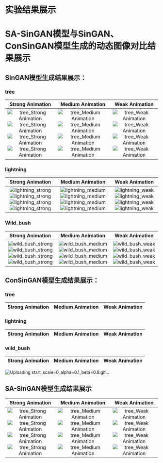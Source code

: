 # 实验结果展示
# SA-SinGAN模型与SinGAN、ConSinGAN模型生成的动态图像对比结果展示
## SinGAN模型生成结果展示：
### tree

Strong Animation          |  Medium Animation          |  Weak Animation
:-------------------------:|:-------------------------:|:-------------------------:
![tree_Strong Animation](https://user-images.githubusercontent.com/68259434/112775071-5615be80-906e-11eb-96c6-9519450d9144.gif) ![tree_Strong Animation](https://user-images.githubusercontent.com/68259434/112775072-58781880-906e-11eb-9ac6-a2e467695d0f.gif) ![tree_Strong Animation](https://user-images.githubusercontent.com/68259434/112775077-5a41dc00-906e-11eb-9364-9866f152f575.gif) ![tree_Strong Animation](https://user-images.githubusercontent.com/68259434/112775079-5c0b9f80-906e-11eb-872c-c8b8b1d317d9.gif) |  ![tree_Medium Animation](https://user-images.githubusercontent.com/68259434/112775098-6a59bb80-906e-11eb-9b36-63983694d7d4.gif) ![tree_Medium Animation](https://user-images.githubusercontent.com/68259434/112775099-6cbc1580-906e-11eb-969a-e36ca028d0c7.gif) ![tree_Medium Animation](https://user-images.githubusercontent.com/68259434/112775104-704f9c80-906e-11eb-9308-d125fb486c6c.gif) ![tree_Medium Animation](https://user-images.githubusercontent.com/68259434/112775106-72196000-906e-11eb-8520-7faad4a67b50.gif) |  ![tree_Weak Animation](https://user-images.githubusercontent.com/68259434/112774669-ed7a1200-906c-11eb-9d1a-9dd13e436fa1.gif) ![tree_Weak Animation](https://user-images.githubusercontent.com/68259434/112774675-efdc6c00-906c-11eb-8cf0-fa9ed4475754.gif) ![tree_Weak Animation](https://user-images.githubusercontent.com/68259434/112774705-08e51d00-906d-11eb-9393-0dba41eae0fa.gif) ![tree_Weak Animation](https://user-images.githubusercontent.com/68259434/112774713-0c78a400-906d-11eb-9eb2-da8b10038fee.gif)

### lightning

Strong Animation          |  Medium Animation          |  Weak Animation
:-------------------------:|:-------------------------:|:-------------------------:
![lightning_strong](https://user-images.githubusercontent.com/68259434/112837978-1e8b2e80-90cf-11eb-987d-0621006bfab8.gif)![lightning_strong](https://user-images.githubusercontent.com/68259434/112838174-5abe8f00-90cf-11eb-8b65-b00cfc7f198f.gif)![lightning_strong](https://user-images.githubusercontent.com/68259434/112838324-8477b600-90cf-11eb-95b0-5c8e9a13e57b.gif)![lightning_strong](https://user-images.githubusercontent.com/68259434/112838483-b1c46400-90cf-11eb-920a-f159b9ff3846.gif) |  ![lightning_medium](https://user-images.githubusercontent.com/68259434/112839244-8aba6200-90d0-11eb-93a6-47f5b2a7c013.gif)![lightning_medium](https://user-images.githubusercontent.com/68259434/112839289-986fe780-90d0-11eb-8df2-13d12f1575f7.gif)![lightning_medium](https://user-images.githubusercontent.com/68259434/112839414-c48b6880-90d0-11eb-8d60-ba1d10044e94.gif)![lightning_medium](https://user-images.githubusercontent.com/68259434/112839460-d0772a80-90d0-11eb-93b0-8874fd261857.gif) |  ![lightning_weak](https://user-images.githubusercontent.com/68259434/112839521-e4bb2780-90d0-11eb-89c7-bb44131e0541.gif)![lightning_weak](https://user-images.githubusercontent.com/68259434/112839812-2f3ca400-90d1-11eb-9257-043fb376a3f6.gif)![lightning_weak](https://user-images.githubusercontent.com/68259434/112840442-eb966a00-90d1-11eb-84d8-5925d6ed55fb.gif)![lightning_weak](https://user-images.githubusercontent.com/68259434/112840725-43cd6c00-90d2-11eb-824e-3c1017dcb322.gif)

### Wild_bush

Strong Animation          |  Medium Animation          |  Weak Animation
:-------------------------:|:-------------------------:|:-------------------------:
![wild_bush_strong](https://user-images.githubusercontent.com/68259434/112841344-f4d40680-90d2-11eb-867f-46c2c6f77099.gif)![wild_bush_strong](https://user-images.githubusercontent.com/68259434/112841537-2ea50d00-90d3-11eb-8dc6-7522fc3b686b.gif)![wild_bush_strong](https://user-images.githubusercontent.com/68259434/112841629-4bd9db80-90d3-11eb-8280-3e640cf94fd4.gif)![wild_bush_strong](https://user-images.githubusercontent.com/68259434/112841719-66ac5000-90d3-11eb-9f89-8cca58ed7792.gif) |  ![wild_bush_medium](https://user-images.githubusercontent.com/68259434/112841970-ac691880-90d3-11eb-8980-66c23117d8f2.gif)![wild_bush_medium](https://user-images.githubusercontent.com/68259434/112842100-c99de700-90d3-11eb-8718-460b662e0ad7.gif)![wild_bush_medium](https://user-images.githubusercontent.com/68259434/112842694-69f40b80-90d4-11eb-9454-9807838b75be.gif)![wild_bush_medium](https://user-images.githubusercontent.com/68259434/112842875-97d95000-90d4-11eb-9bfe-b2814689678b.gif) |  ![wild_bush_weak](https://user-images.githubusercontent.com/68259434/112843060-c820ee80-90d4-11eb-8849-8faae8f55c40.gif)![wild_bush_weak](https://user-images.githubusercontent.com/68259434/112843330-0cac8a00-90d5-11eb-9303-5e0b90280718.gif)![wild_bush_weak](https://user-images.githubusercontent.com/68259434/112843501-3960a180-90d5-11eb-9967-18b86fc4525f.gif)![wild_bush_weak](https://user-images.githubusercontent.com/68259434/112843812-92c8d080-90d5-11eb-963f-0bb2296cb738.gif)


## ConSinGAN模型生成结果展示：

### tree
Strong Animation          |  Medium Animation          |  Weak Animation
:-------------------------:|:-------------------------:|:-------------------------:



### lightning
Strong Animation          |  Medium Animation          |  Weak Animation
:-------------------------:|:-------------------------:|:-------------------------:

### wild_bush
Strong Animation          |  Medium Animation          |  Weak Animation
:-------------------------:|:-------------------------:|:-------------------------:
![Uploading start_scale=0_alpha=0.1_beta=0.8.gif…]()
























## SA-SinGAN模型生成结果展示
Strong Animation          |  Medium Animation          |  Weak Animation
:-------------------------:|:-------------------------:|:-------------------------:
![tree_Strong Animation](https://user-images.githubusercontent.com/68259434/112776425-341e3b00-9072-11eb-82f5-8f8655f08086.gif) ![tree_Strong Animation](https://user-images.githubusercontent.com/68259434/112776423-341e3b00-9072-11eb-9844-430366155ad1.gif) ![tree_Strong Animation](https://user-images.githubusercontent.com/68259434/112776424-341e3b00-9072-11eb-8652-6335dac910ef.gif) ![tree_Strong Animation](https://user-images.githubusercontent.com/68259434/112776422-341e3b00-9072-11eb-93b1-3e151b5f0a77.gif) |  ![tree_Medium Animation](https://user-images.githubusercontent.com/68259434/112777873-d0960c80-9075-11eb-952e-b67632f612d9.gif) ![tree_Medium Animation](https://user-images.githubusercontent.com/68259434/112777924-ec99ae00-9075-11eb-82a8-f028492c8504.gif) ![tree_Medium Animation](https://user-images.githubusercontent.com/68259434/112777950-fa4f3380-9075-11eb-9e18-8fccde5d978b.gif) ![tree_Medium Animation](https://user-images.githubusercontent.com/68259434/112777973-0e933080-9076-11eb-91fa-3bdb1f0df8fa.gif) |  ![tree_Weak Animation](https://user-images.githubusercontent.com/68259434/112778004-236fc400-9076-11eb-95ed-2c919b311f75.gif) ![tree_Weak Animation](https://user-images.githubusercontent.com/68259434/112778022-2c609580-9076-11eb-9b61-eccc23363024.gif) ![tree_Weak Animation](https://user-images.githubusercontent.com/68259434/112778027-31254980-9076-11eb-8c70-2a7631251e41.gif) ![tree_Weak Animation](https://user-images.githubusercontent.com/68259434/112778045-3e423880-9076-11eb-8ca6-41d23b9baedd.gif)

#



